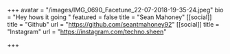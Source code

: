 +++
avatar = "/images/IMG_0690_Facetune_22-07-2018-19-35-24.jpeg"
bio = "Hey hows it going "
featured = false
title = "Sean Mahoney"
[[social]]
title = "Github"
url = "https://github.com/seantmahoney92"
[[social]]
title = "Instagram"
url = "https://instagram.com/techno.sheen"

+++
